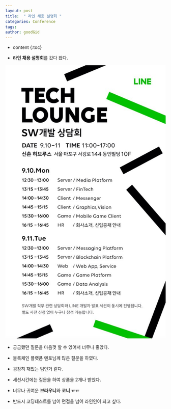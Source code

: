 ```yaml
---
layout: post
title:  " 라인 채용 설명회 "
categories: Conference
tags: 
author: goodGid
---
```

* content
{:toc}



* **라인 채용 설명회**를 갔다 왔다.


![](/assets/img/conference/line_career_briefing_session_1.png)



* 궁금했던 질문을 마음껏 할 수 있어서 너무나 좋았다.

* 블록체인 플랫폼 멘토님께 많은 질문을 하였다.

* 굉장히 재밌는 팀인거 같다.

* 세션시간에는 질문을 하여 상품을 2개나 받았다. 

* 너무나 귀여운 **브라우니**와 **코니** ㅠㅠ

* 반드시 코딩테스트를 넘어 면접을 넘어 라인인이 되고 싶다.